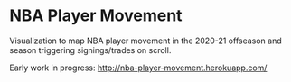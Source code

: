 # NBA Player Movement

Visualization to map NBA player movement in the 2020-21 offseason and season triggering signings/trades on scroll.

Early work in progress: http://nba-player-movement.herokuapp.com/

